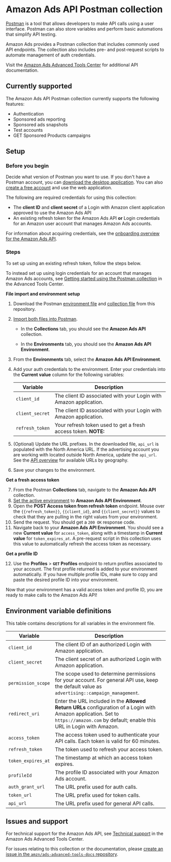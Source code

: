 # Amazon Ads API Postman collection

[Postman](https://www.postman.com/) is a tool that allows developers to make API calls using a user interface. Postman can also store variables and perform basic automations that simplify API testing. 

Amazon Ads provides a Postman collection that includes commonly used API endpoints. The collection also includes pre- and post-request scripts to automate management of auth credentials.

Visit the [Amazon Ads Advanced Tools Center](https://advertising.amazon.com/API/docs/en-us/) for additional API documentation.

## Currently supported

The Amazon Ads API Postman collection currently supports the following features:

- Authentication
- Sponsored ads reporting
- Sponsored ads snapshots 
- Test accounts
- GET Sponsored Products campaigns

## Setup

### Before you begin

Decide what version of Postman you want to use. If you don't have a Postman account, you can [download the desktop application](https://www.postman.com/downloads/). You can also [create a free account](https://identity.getpostman.com/signup) and use the web application. 

The following are required credentials for using this collection:

*   The **client ID** and **client secret** of a Login with Amazon client application approved to use the Amazon Ads API
*   An existing refresh token for the Amazon Ads API **or** Login credentials for an Amazon user account that manages Amazon Ads accounts.

For information about acquiring credentials, see the [onboarding overview for the Amazon Ads API](https://advertising.amazon.com/API/docs/en-us/setting-up/overview).

### Steps

To set up using an existing refresh token, follow the steps below. 

To instead set up using login credentials for an account that manages Amazon Ads accounts, see [Getting started using the Postman collection](https://advertising.amazon.com/API/docs/en-us/setting-up/using-postman-collection) in the Advanced Tools Center.

**File import and environment setup**

1. Download the Postman [environment file](https://raw.githubusercontent.com/amzn/ads-advanced-tools-docs/main/Amazon_Ads_API_Environment.postman_environment.json) and [collection file](https://raw.githubusercontent.com/amzn/ads-advanced-tools-docs/main/Amazon_Ads_API.postman_collection.json) from this repository.

2. [Import both files into Postman](https://learning.postman.com/docs/getting-started/importing-and-exporting-data/).

    - In the **Collections** tab, you should see the **Amazon Ads API** collection. 

    - In the **Environments** tab, you should see the **Amazon Ads API Environment**. 

3. From the **Environments** tab, select the **Amazon Ads API Environment**. 

4. Add your auth credentials to the environment. Enter your credentials into the **Current value** column for the following variables:

    | Variable | Description |
    |----------|-------------|
    | `client_id` | The client ID associated with your Login with Amazon application. |
    | `client_secret` | The client ID associated with your Login with Amazon application. |
    | `refresh_token` | Your refresh token used to get a fresh access token. **NOTE:** |

5. (Optional) Update the URL prefixes. In the downloaded file, `api_url` is populated with the North America URL. If the advertising account you are working with located outside North America, update the `api_url`. See the [API overview](https://advertising.amazon.com/API/docs/en-us/info/api-overview#api-endpoints) for available URLs by geography. 

6. Save your changes to the environment.

**Get a fresh access token**

7. From the Postman **Collections** tab, navigate to the **Amazon Ads API** collection.
8. [Set the active environment](https://learning.postman.com/docs/sending-requests/managing-environments/#selecting-an-active-environment) to **Amazon Ads API Environment**.
9. Open the **POST Access token from refresh token** endpoint. Mouse over the `{{refresh_token}}`, `{{client_id}`, and `{{client_secret}}` values to check that they are pulling in the right values from your environment. 
10. Send the request. You should get a `200 OK` response code. 
11. Navigate back to your **Amazon Ads API Environment**. You should see a new **Current value** for `access_token`, along with a timestamp in **Current value** for `token_expires_at`. A pre-request script in this collection uses this value to automatically refresh the access token as necessary.

**Get a profile ID**

12. Use the **Profiles** > **`GET` Profiles** endpoint to return profiles associated to your account. The first profile returned is added to your environment automatically. If you have multiple profile IDs, make sure to copy and paste the desired profile ID into your environment.

Now that your environment has a valid access token and profile ID, you are ready to make calls to the Amazon Ads API!

## Environment variable definitions

This table contains descriptions for all variables in the environment file. 

| Variable | Description |
|----------|-------------|
| `client_id` | The client ID of an authorized Login with Amazon application. |
| `client_secret` | The client secret of an authorized Login with Amazon application. |
| `permission_scope` | The scope used to determine permissions for your account. For general API use, keep the default value as `advertising::campaign_management`. |
| `redirect_uri` | Enter the URL included in the **Allowed Return URLs** configuration of a Login with Amazon application. Set to `https://amazon.com` by default; enable this URL in Login with Amazon. |
| `access_token` | The access token used to authenticate your API calls. Each token is valid for 60 minutes. |
| `refresh_token` | The token used to refresh your access token. |
| `token_expires_at` | The timestamp at which an access token expires. |
| `profileId` | The profile ID associated with your Amazon Ads account. |
| `auth_grant_url` | The URL prefix used for auth calls. |
| `token_url` | The URL prefix used for token calls. |
| `api_url` | The URL prefix used for general API calls. |

## Issues and support

For technical support for the Amazon Ads API, see [Technical support](https://advertising.amazon.com/API/docs/en-us/info/support) in the Amazon Ads Advanced Tools Center.

For issues relating to this collection or the documentation, please [create an issue in the `amzn/ads-advanced-tools-docs` repository](https://github.com/amzn/ads-advanced-tools-docs/issues/new/choose).
